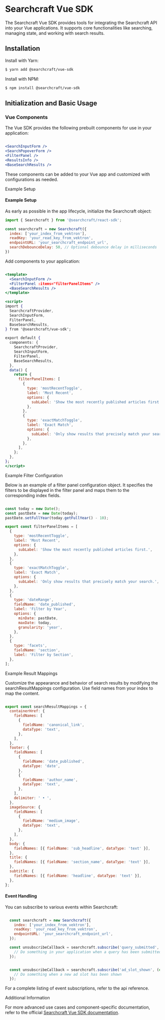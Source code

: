 # Searchcraft Vue SDK

The Searchcraft Vue SDK provides tools for integrating the Searchcraft API into your Vue applications. It supports core functionalities like searching, managing state, and working with search results.

## Installation

Install with Yarn:

```bash
$ yarn add @searchcraft/vue-sdk
```

Install with NPM:

```bash
$ npm install @searchcraft/vue-sdk
```

## Initialization and Basic Usage

### Vue Components

The Vue SDK provides the following prebuilt components for use in your application:

```jsx

<SearchInputForm />
<SearchPopoverForm />
<FilterPanel />
<ResultsInfo />
<BaseSearchResults />

```

These components can be added to your Vue app and customized with configurations as needed.

Example Setup

#### Example Setup

As early as possible in the app lifecycle, initialize the Searchcraft object:
```jsx
import { Searchcraft } from '@searchcraft/react-sdk';

const searchcraft = new Searchcraft({
  index: ['your_index_from_vektron'],
  readKey: 'your_read_key_from_vektron',
  endpointURL: 'your_searchcraft_endpoint_url',
  searchDebounceDelay: 50, // Optional debounce delay in milliseconds
})

```

Add components to your application:

```jsx

<template>
  <SearchInputForm />
  <FilterPanel :items="filterPanelItems" />
  <BaseSearchResults />
</template>

<script>
import {
  SearchcraftProvider,
  SearchInputForm,
  FilterPanel,
  BaseSearchResults,
} from '@searchcraft/vue-sdk';

export default {
  components: {
    SearchcraftProvider,
    SearchInputForm,
    FilterPanel,
    BaseSearchResults,
  },
  data() {
    return {
      filterPanelItems: [
        {
          type: 'mostRecentToggle',
          label: 'Most Recent',
          options: {
            subLabel: 'Show the most recently published articles first.',
          },
        },
        {
          type: 'exactMatchToggle',
          label: 'Exact Match',
          options: {
            subLabel: 'Only show results that precisely match your search.',
          },
        },
      ],
    };
  },
};
</script>

```

Example Filter Configuration

Below is an example of a filter panel configuration object. It specifies the filters to be displayed in the filter panel and maps them to the corresponding index fields.

```jsx

const today = new Date();
const pastDate = new Date(today);
pastDate.setFullYear(today.getFullYear() - 10);

export const filterPanelItems = [
  {
    type: 'mostRecentToggle',
    label: 'Most Recent',
    options: {
      subLabel: 'Show the most recently published articles first.',
    },
  },
  {
    type: 'exactMatchToggle',
    label: 'Exact Match',
    options: {
      subLabel: 'Only show results that precisely match your search.',
    },
  },
  {
    type: 'dateRange',
    fieldName: 'date_published',
    label: 'Filter by Year',
    options: {
      minDate: pastDate,
      maxDate: today,
      granularity: 'year',
    },
  },
  {
    type: 'facets',
    fieldName: 'section',
    label: 'Filter by Section',
  },
];

```

Example Result Mappings

Customize the appearance and behavior of search results by modifying the searchResultMappings configuration. Use field names from your index to map the content.

```jsx

export const searchResultMappings = {
  containerHref: {
    fieldNames: [
      {
        fieldName: 'canonical_link',
        dataType: 'text',
      },
    ],
  },
  footer: {
    fieldNames: [
      {
        fieldName: 'date_published',
        dataType: 'date',
      },
      {
        fieldName: 'author_name',
        dataType: 'text',
      },
    ],
    delimiter: ' • ',
  },
  imageSource: {
    fieldNames: [
      {
        fieldName: 'medium_image',
        dataType: 'text',
      },
    ],
  },
  body: {
    fieldNames: [{ fieldName: 'sub_headline', dataType: 'text' }],
  },
  title: {
    fieldNames: [{ fieldName: 'section_name', dataType: 'text' }],
  },
  subtitle: {
    fieldNames: [{ fieldName: 'headline', dataType: 'text' }],
  },
};

```

#### Event Handling
You can subscribe to various events within Searchcraft:

```jsx

  const searchcraft = new Searchcraft({
    index: ['your_index_from_vektron'],
    readKey: 'your_read_key_from_vektron',
    endpointURL: 'your_searchcraft_endpoint_url',
  });

  const unsubscribeCallback = searchcraft.subscribe('query_submitted', (event) => {
    // Do something in your application when a query has been submitted
  });


  const unsubscribeCallback = searchcraft.subscribe('ad_slot_shown', (event) => {
    // Do something when a new ad slot has been shown
  });
```

For a complete listing of event subscriptions, refer to the api reference.

Additional Information

For more advanced use cases and component-specific documentation, refer to the official [Searchcraft Vue SDK documentation](https://docs.searchcraft.io/).